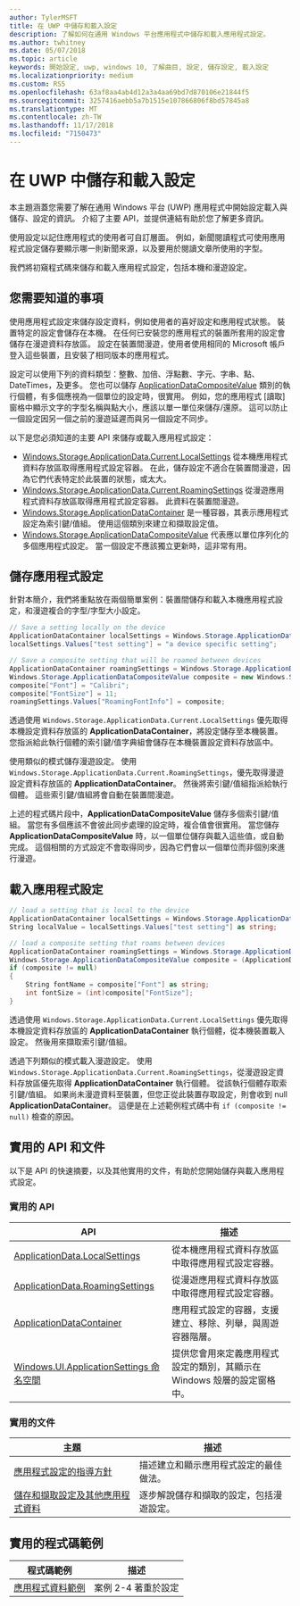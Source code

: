 ```yaml
---
author: TylerMSFT
title: 在 UWP 中儲存和載入設定
description: 了解如何在通用 Windows 平台應用程式中儲存和載入應用程式設定。
ms.author: twhitney
ms.date: 05/07/2018
ms.topic: article
keywords: 開始設定, uwp, windows 10, 了解曲目, 設定, 儲存設定, 載入設定
ms.localizationpriority: medium
ms.custom: RS5
ms.openlocfilehash: 63af8aa4ab4d12a3a4aa69bd7d870106e21844f5
ms.sourcegitcommit: 3257416aebb5a7b1515e107866806f8bd57845a8
ms.translationtype: MT
ms.contentlocale: zh-TW
ms.lasthandoff: 11/17/2018
ms.locfileid: "7150473"
---
```

# <a name="save-and-load-settings-in-a-uwp-app"></a>在 UWP 中儲存和載入設定

本主題涵蓋您需要了解在通用 Windows 平台 (UWP) 應用程式中開始設定載入與儲存、設定的資訊。 介紹了主要 API，並提供連結有助於您了解更多資訊。

使用設定以記住應用程式的使用者可自訂層面。 例如，新聞閱讀程式可使用應用程式設定儲存要顯示哪一則新聞來源，以及要用於閱讀文章所使用的字型。

我們將初窺程式碼來儲存和載入應用程式設定，包括本機和漫遊設定。

## <a name="what-do-you-need-to-know"></a>您需要知道的事項

使用應用程式設定來儲存設定資料，例如使用者的喜好設定和應用程式狀態。  裝置特定的設定會儲存在本機。 在任何已安裝您的應用程式的裝置所套用的設定會儲存在漫遊資料存放區。 設定在裝置間漫遊，使用者使用相同的 Microsoft 帳戶登入這些裝置，且安裝了相同版本的應用程式。

設定可以使用下列的資料類型：整數、加倍、浮點數、字元、字串、點、DateTimes，及更多。 您也可以儲存 [ApplicationDataCompositeValue](https://docs.microsoft.com/uwp/api/Windows.Storage.ApplicationDataCompositeValue) 類別的執行個體，有多個應視為一個單位的設定時，很實用。 例如，您的應用程式 \[讀取\] 窗格中顯示文字的字型名稱與點大小，應該以單一單位來儲存/還原。 這可以防止一個設定因另一個之前的漫遊延遲而與另一個設定不同步。

以下是您必須知道的主要 API 來儲存或載入應用程式設定：

- [Windows.Storage.ApplicationData.Current.LocalSettings](https://docs.microsoft.com/uwp/api/Windows.Storage.ApplicationData#Windows_Storage_ApplicationData_LocalSettings) 從本機應用程式資料存放區取得應用程式設定容器。 在此，儲存設定不適合在裝置間漫遊，因為它們代表特定於此裝置的狀態，或太大。
- [Windows.Storage.ApplicationData.Current.RoamingSettings](https://docs.microsoft.com/uwp/api/windows.storage.applicationdata.roamingsettings#Windows_Storage_ApplicationData_RoamingSettings) 從漫遊應用程式資料存放區取得應用程式設定容器。 此資料在裝置間漫遊。
- [Windows.Storage.ApplicationDataContainer](https://docs.microsoft.com/uwp/api/windows.storage.applicationdatacontainer) 是一種容器，其表示應用程式設定為索引鍵/值組。 使用這個類別來建立和擷取設定值。
- [Windows.Storage.ApplicationDataCompositeValue](https://docs.microsoft.com/uwp/api/Windows.Storage.ApplicationDataCompositeValue) 代表應以單位序列化的多個應用程式設定。 當一個設定不應該獨立更新時，這非常有用。

## <a name="save-app-settings"></a>儲存應用程式設定

針對本簡介，我們將重點放在兩個簡單案例：裝置間儲存和載入本機應用程式設定，和漫遊複合的字型/字型大小設定。

 ```csharp
// Save a setting locally on the device
ApplicationDataContainer localSettings = Windows.Storage.ApplicationData.Current.LocalSettings;
localSettings.Values["test setting"] = "a device specific setting";

// Save a composite setting that will be roamed between devices
ApplicationDataContainer roamingSettings = Windows.Storage.ApplicationData.Current.RoamingSettings;
Windows.Storage.ApplicationDataCompositeValue composite = new Windows.Storage.ApplicationDataCompositeValue();
composite["Font"] = "Calibri";
composite["FontSize"] = 11;
roamingSettings.Values["RoamingFontInfo"] = composite;
 ```

透過使用 `Windows.Storage.ApplicationData.Current.LocalSettings` 優先取得本機設定資料存放區的 **ApplicationDataContainer**，將設定儲存至本機裝置。 您指派給此執行個體的索引鍵/值字典組會儲存在本機裝置設定資料存放區中。

使用類似的模式儲存漫遊設定。 使用 `Windows.Storage.ApplicationData.Current.RoamingSettings`，優先取得漫遊設定資料存放區的 **ApplicationDataContainer**。 然後將索引鍵/值組指派給執行個體。  這些索引鍵/值組將會自動在裝置間漫遊。

上述的程式碼片段中，**ApplicationDataCompositeValue** 儲存多個索引鍵/值組。 當您有多個應該不會彼此同步處理的設定時，複合值會很實用。 當您儲存 **ApplicationDataCompositeValue** 時，以一個單位儲存與載入這些值，或自動完成。 這個相關的方式設定不會取得同步，因為它們會以一個單位而非個別來進行漫遊。

## <a name="load-app-settings"></a>載入應用程式設定

```csharp
// load a setting that is local to the device
ApplicationDataContainer localSettings = Windows.Storage.ApplicationData.Current.LocalSettings;
String localValue = localSettings.Values["test setting"] as string;

// load a composite setting that roams between devices
ApplicationDataContainer roamingSettings = Windows.Storage.ApplicationData.Current.RoamingSettings;
Windows.Storage.ApplicationDataCompositeValue composite = (ApplicationDataCompositeValue)roamingSettings.Values["RoamingFontInfo"];
if (composite != null)
{
    String fontName = composite["Font"] as string;
    int fontSize = (int)composite["FontSize"];
}
```

透過使用 `Windows.Storage.ApplicationData.Current.LocalSettings` 優先取得本機設定資料存放區的 **ApplicationDataContainer** 執行個體，從本機裝置載入設定。 然後用來擷取索引鍵/值組。

透過下列類似的模式載入漫遊設定。 使用 `Windows.Storage.ApplicationData.Current.RoamingSettings`，從漫遊設定資料存放區優先取得 **ApplicationDataContainer** 執行個體。 從該執行個體存取索引鍵/值組。 如果尚未漫遊資料至裝置，但您正從此裝置存取設定，則會收到 null **ApplicationDataContainer**。 這便是在上述範例程式碼中有 `if (composite != null)` 檢查的原因。

## <a name="useful-apis-and-docs"></a>實用的 API 和文件

以下是 API 的快速摘要，以及其他實用的文件，有助於您開始儲存與載入應用程式設定。

### <a name="useful-apis"></a>實用的 API

| API | 描述 |
|------|---------------|
| [ApplicationData.LocalSettings](https://msdn.microsoft.com/library/windows/apps/windows.storage.applicationdata.temporaryfolder) | 從本機應用程式資料存放區中取得應用程式設定容器。 |
| [ApplicationData.RoamingSettings](https://docs.microsoft.com/uwp/api/windows.storage.applicationdata.roamingsettings) | 從漫遊應用程式資料存放區中取得應用程式設定容器。 |
| [ApplicationDataContainer](https://docs.microsoft.com/uwp/api/windows.storage.applicationdatacontainer) | 應用程式設定的容器，支援建立、移除、列舉，與周遊容器階層。 |
| [Windows.UI.ApplicationSettings 命名空間](https://docs.microsoft.com/uwp/api/windows.ui.applicationsettings) | 提供您會用來定義應用程式設定的類別，其顯示在 Windows 殼層的設定窗格中。 |

### <a name="useful-docs"></a>實用的文件

| 主題 | 描述 |
|-------|----------------|
| [應用程式設定的指導方針](https://docs.microsoft.com/windows/uwp/design/app-settings/guidelines-for-app-settings) | 描述建立和顯示應用程式設定的最佳做法。 |
| [儲存和擷取設定及其他應用程式資料](https://docs.microsoft.com/windows/uwp/design/app-settings/store-and-retrieve-app-data#create-and-read-a-local-file) | 逐步解說儲存和擷取的設定，包括漫遊設定。 |

## <a name="useful-code-samples"></a>實用的程式碼範例

| 程式碼範例 | 描述 |
|-----------------|---------------|
| [應用程式資料範例](https://github.com/Microsoft/Windows-universal-samples/tree/master/Samples/ApplicationData) | 案例 2-4 著重於設定 |
